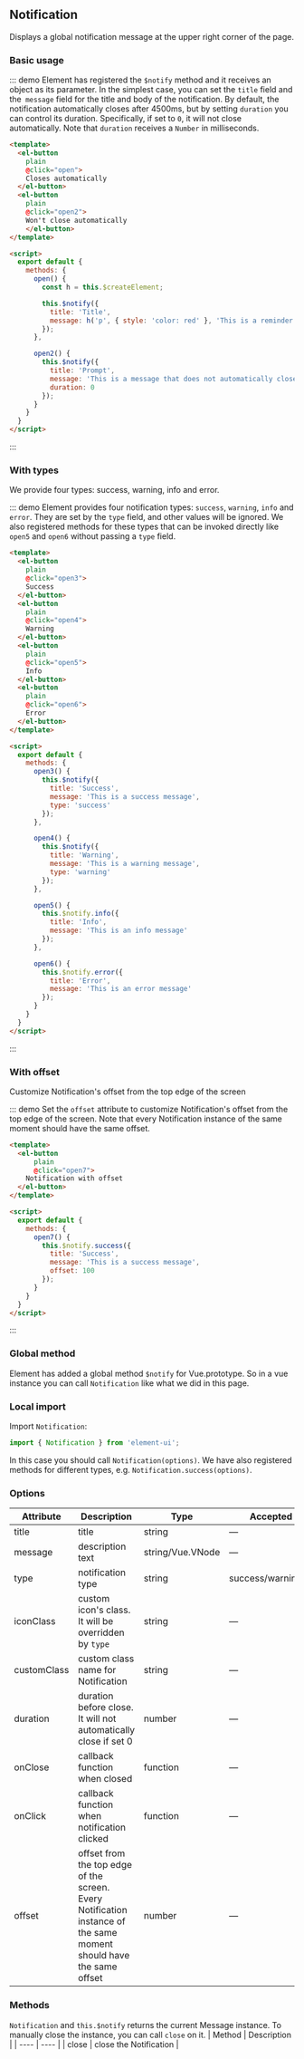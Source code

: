 <script>
  module.exports = {
    methods: {
      open() {
        const h = this.$createElement;

        this.$notify({
          title: 'Title',
          message: h('p', { style: 'color: red' }, 'This is a reminder')
        });
      },

      open2() {
        this.$notify({
          title: 'Prompt',
          message: 'This is a message that does not automatically close',
          duration: 0
        });
      },

      open3() {
        this.$notify({
          title: 'Success',
          message: 'This is a success message',
          type: 'success'
        });
      },

      open4() {
        this.$notify({
          title: 'Warning',
          message: 'This is a warning message',
          type: 'warning'
        });
      },

      open5() {
        this.$notify.info({
          title: 'Info',
          message: 'This is an info message'
        });
      },

      open6() {
        this.$notify.error({
          title: 'Error',
          message: 'This is an error message'
        });
      },

      open7() {
        this.$notify.success({
          title: 'Success',
          message: 'This is a success message',
          offset: 100
        });
      },

      onClose() {
        console.log('Notification is closed');
      }
    }
  };
</script>

## Notification

Displays a global notification message at the upper right corner of the page.

### Basic usage

::: demo Element has registered the `$notify` method and it receives an object as its parameter. In the simplest case, you can set the `title` field and the` message` field for the title and body of the notification. By default, the notification automatically closes after 4500ms, but by setting `duration` you can control its duration. Specifically, if set to `0`, it will not close automatically. Note that `duration` receives a `Number` in milliseconds.

```html
<template>
  <el-button
    plain
    @click="open">
    Closes automatically
  </el-button>
  <el-button
    plain
    @click="open2">
    Won't close automatically
    </el-button>
</template>

<script>
  export default {
    methods: {
      open() {
        const h = this.$createElement;

        this.$notify({
          title: 'Title',
          message: h('p', { style: 'color: red' }, 'This is a reminder')
        });
      },

      open2() {
        this.$notify({
          title: 'Prompt',
          message: 'This is a message that does not automatically close',
          duration: 0
        });
      }
    }
  }
</script>
```
:::

### With types

We provide four types: success, warning, info and error.

::: demo Element provides four notification types: `success`, `warning`, `info` and `error`. They are set by the `type` field, and other values will be ignored. We also registered methods for these types that can be invoked directly like `open5` and `open6` without passing a `type` field.
```html
<template>
  <el-button
    plain
    @click="open3">
    Success
  </el-button>
  <el-button
    plain
    @click="open4">
    Warning
  </el-button>
  <el-button
    plain
    @click="open5">
    Info
  </el-button>
  <el-button
    plain
    @click="open6">
    Error
  </el-button>
</template>

<script>
  export default {
    methods: {
      open3() {
        this.$notify({
          title: 'Success',
          message: 'This is a success message',
          type: 'success'
        });
      },

      open4() {
        this.$notify({
          title: 'Warning',
          message: 'This is a warning message',
          type: 'warning'
        });
      },

      open5() {
        this.$notify.info({
          title: 'Info',
          message: 'This is an info message'
        });
      },

      open6() {
        this.$notify.error({
          title: 'Error',
          message: 'This is an error message'
        });
      }
    }
  }
</script>
```
:::

### With offset

Customize Notification's offset from the top edge of the screen

::: demo Set the `offset` attribute to customize Notification's offset from the top edge of the screen. Note that every Notification instance of the same moment should have the same offset.
```html
<template>
  <el-button
      plain
      @click="open7">
    Notification with offset
  </el-button>
</template>

<script>
  export default {
    methods: {
      open7() {
        this.$notify.success({
          title: 'Success',
          message: 'This is a success message',
          offset: 100
        });
      }
    }
  }
</script>
```
:::

### Global method

Element has added a global method `$notify` for Vue.prototype. So in a vue instance you can call `Notification` like what we did in this page.

### Local import

Import `Notification`:

```javascript
import { Notification } from 'element-ui';
```

In this case you should call `Notification(options)`. We have also registered methods for different types, e.g. `Notification.success(options)`.

### Options
| Attribute      | Description          | Type      | Accepted Values       | Default  |
|---------- |-------------- |---------- |--------------------------------  |-------- |
| title | title | string | — | — |
| message | description text | string/Vue.VNode | — | — |
| type | notification type | string | success/warning/info/error | — |
| iconClass | custom icon's class. It will be overridden by `type` | string | — | — |
| customClass | custom class name for Notification | string | — | — |
| duration | duration before close. It will not automatically close if set 0 | number | — | 4500 |
| onClose | callback function when closed | function | — | — |
| onClick | callback function when notification clicked | function | — | — |
| offset | offset from the top edge of the screen. Every Notification instance of the same moment should have the same offset | number | — | 0 |

### Methods
`Notification` and `this.$notify` returns the current Message instance. To manually close the instance, you can call `close` on it.
| Method | Description |
| ---- | ---- |
| close | close the Notification |

